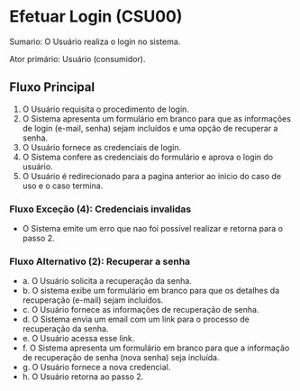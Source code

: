# Efetuar Login (CSU00)
Sumario: O Usuário realiza o login no sistema.

Ator primário: Usuário (consumidor).

## Fluxo Principal
1. O Usuário requisita o procedimento de login.
2. O Sistema apresenta um formulário em branco para que as informações de login (e-mail, senha) sejam incluídos e uma opção de recuperar a senha.
3. O Usuário fornece as credenciais de login.
4. O Sistema confere as credenciais do formulário e aprova o login do usuário.
5. O Usuário é redirecionado para a pagina anterior ao inicio do caso de uso e o caso termina.

### Fluxo Exceção (4): Credenciais invalidas
- O Sistema emite um erro que nao foi possível realizar e retorna para o passo 2.


### Fluxo Alternativo (2): Recuperar a senha
- a. O Usuário solicita a recuperação da senha.
- b. O sistema exibe um formulário em branco para que os detalhes da recuperação (e-mail) sejam incluídos.
- c. O Usuário fornece as informações de recuperação de senha.
- d. O Sistema envia um email com um link para o processo de recuperação da senha.
- e. O Usuário acessa esse link.
- f. O Sistema apresenta um formulário em branco para que a informação de recuperação de senha (nova senha) seja incluída.
- g. O Usuário fornece a nova credencial.
- h. O Usuário retorna ao passo 2.
